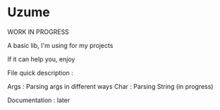 # Uzume

WORK IN PROGRESS

A basic lib, I'm using for my projects

If it can help you, enjoy

File quick description :

Args : Parsing args in different ways
Char : Parsing String (in progress)

Documentation : later
